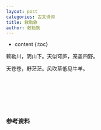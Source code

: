 ```yaml
---
layout: post
categories: 古文诗词
title: 敕勒歌
author: 敕勒族
---
```

* content
{:toc}


敕勒川，阴山下。天似穹庐，笼盖四野。

天苍苍，野茫茫。风吹草低见牛羊。 

<br/><br/><br/><br/><br/>
### 参考资料

